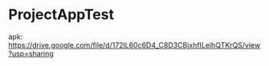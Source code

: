 # ProjectAppTest

apk: https://drive.google.com/file/d/172lL60c6D4_C8D3CBjxhfILeihQTKrQS/view?usp=sharing
